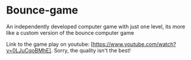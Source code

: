 # Bounce-game
An independently developed computer game with just one level, its more like a custom version of the bounce computer game

Link to the game play on youtube: [https://www.youtube.com/watch?v=0LJuCqoBMhE]. Sorry, the quality isn't the best!
